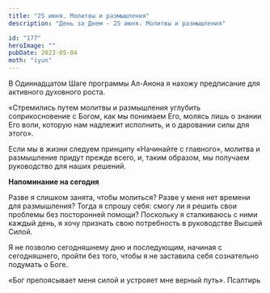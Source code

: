 ```yaml
---
title: "25 июня. Молитвы и размышления"
description: "День за Днем - 25 июня. Молитвы и размышления"

id: "177"
heroImage: ""
pubDate: 2023-05-04
moth: "iyun"
---
```


В Одиннадцатом Шаге программы Ал-Анона я нахожу предписание для активного
духовного роста.

«Стремились путем молитвы и размышления углубить соприкосновение с Богом, как
мы понимаем Его, молясь лишь о знании Его воли, которую нам надлежит
исполнить, и о даровании силы для этого».

Если мы в жизни следуем принципу «Начинайте с главного», молитва и размышление
придут прежде всего, и, таким образом, мы получаем руководство для наших
решений.

**Напоминание на сегодня**

Разве я слишком занята, чтобы молиться? Разве у меня нет времени для
размышления? Тогда я спрошу себя: смогу ли я решить свои проблемы без
посторонней помощи? Поскольку я сталкиваюсь с ними каждый день, я хочу
признать свою потребность в руководстве Высшей Силой.

Я не позволю сегодняшнему дню и последующим, начиная с сегодняшнего, пройти
без того, чтобы я не заставила себя сознательно подумать о Боге.

«Бог препоясывает меня силой и устрояет мне верный путь». Псалтирь
